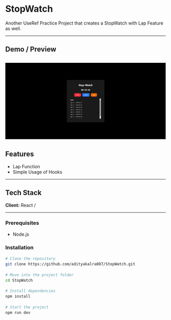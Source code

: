 # StopWatch

Another UseRef Practice Project that creates a StopWatch with Lap Feature as well.

---

## Demo / Preview

<!-- Add a screenshot, video, or link to live demo -->
![Demo Screenshot](./image.png)  
---

## Features

- Lap Function
- Simple Usage of Hooks

---

## Tech Stack

**Client:** React /

---

### Prerequisites

- Node.js 

### Installation

```bash
# Clone the repository
git clone https://github.com/adityakalra007/StopWatch.git

# Move into the project folder
cd StopWatch

# Install dependencies
npm install

# Start the project
npm run dev


